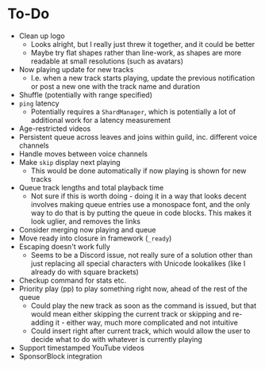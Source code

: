 # To-Do
- Clean up logo
  - Looks alright, but I really just threw it together, and it could be better
  - Maybe try flat shapes rather than line-work, as shapes are more readable at small resolutions (such as avatars)
- Now playing update for new tracks
  - I.e. when a new track starts playing, update the previous notification or post a new one with the track name and
  duration
- Shuffle (potentially with range specified)
- `ping` latency
  - Potentially requires a `ShardManager`, which is potentially a lot of additional work for a latency measurement
- Age-restricted videos
- Persistent queue across leaves and joins within guild, inc. different voice channels
- Handle moves between voice channels
- Make `skip` display next playing
  - This would be done automatically if now playing is shown for new tracks
- Queue track lengths and total playback time
  - Not sure if this is worth doing - doing it in a way that looks decent involves making queue entries use a monospace
  font, and the only way to do that is by putting the queue in code blocks. This makes it look uglier, and removes the
  links
- Consider merging now playing and queue
- Move ready into closure in framework (`_ready`)
- Escaping doesn't work fully
  - Seems to be a Discord issue, not really sure of a solution other than just replacing all special characters with
  Unicode lookalikes (like I already do with square brackets)
- Checkup command for stats etc.
- Priority play (pp) to play something right now, ahead of the rest of the queue
  - Could play the new track as soon as the command is issued, but that would mean either skipping the current track or
  skipping and re-adding it - either way, much more complicated and not intuitive 
  - Could insert right after current track, which would allow the user to decide what to do with whatever is currently
  playing
- Support timestamped YouTube videos
- SponsorBlock integration
